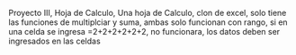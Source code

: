 Proyecto III, Hoja de Calculo, 
Una hoja de Calculo, clon de excel, solo tiene las funciones de multiplciar y suma, ambas solo funcionan con rango, si en una celda se ingresa =2+2+2+2+2+2, 
no funcionara, los datos deben ser ingresados en las celdas
